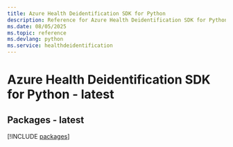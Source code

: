 ```yaml
---
title: Azure Health Deidentification SDK for Python
description: Reference for Azure Health Deidentification SDK for Python
ms.date: 08/05/2025
ms.topic: reference
ms.devlang: python
ms.service: healthdeidentification
---
```

# Azure Health Deidentification SDK for Python - latest
## Packages - latest
[!INCLUDE [packages](health-deidentification-index.md)]
